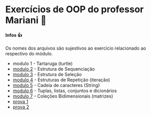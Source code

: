 # Exercícios de OOP do professor Mariani :file_folder:

#### Infos :+1:
Os nomes dos arquivos são sujestivos ao exercício relacionado ao respectivo do módulo.

* modulo 1 - Tartaruga (turtle)
* [modulo 2](https://github.com/Trypion/aula_OOP/tree/master/modulo2) - Estrutura de Sequenciação
* [modulo 3](https://github.com/Trypion/aula_OOP/tree/master/modulo3) - Estrutura de Seleção
* [modulo 4](https://github.com/Trypion/aula_OOP/tree/master/modulo4) - Estruturas de Repetição (iteração)
* [modulo 5](https://github.com/Trypion/aula_OOP/tree/master/modulo5) - Cadeia de caracteres (String)
* [modulo 6](https://github.com/Trypion/aula_OOP/tree/master/modulo6) - Tuplas, listas, conjuntos e dicionários
* [modulo 7](https://github.com/Trypion/aula_OOP/tree/master/modulo7) - Coleções Bidimensionais (matrizes)
* [prova 1](https://github.com/Trypion/aula_OOP/tree/master/prova1)
* [prova 2](https://github.com/Trypion/aula_OOP/tree/master/prova2)
